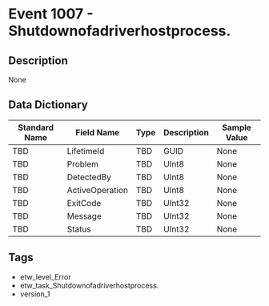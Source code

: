# Event 1007 - Shutdownofadriverhostprocess.

## Description
None

## Data Dictionary
|Standard Name|Field Name|Type|Description|Sample Value|
|---|---|---|---|---|
|TBD|LifetimeId|TBD|GUID|None|None|
|TBD|Problem|TBD|UInt8|None|None|
|TBD|DetectedBy|TBD|UInt8|None|None|
|TBD|ActiveOperation|TBD|UInt8|None|None|
|TBD|ExitCode|TBD|UInt32|None|None|
|TBD|Message|TBD|UInt32|None|None|
|TBD|Status|TBD|UInt32|None|None|

## Tags
* etw_level_Error
* etw_task_Shutdownofadriverhostprocess.
* version_1